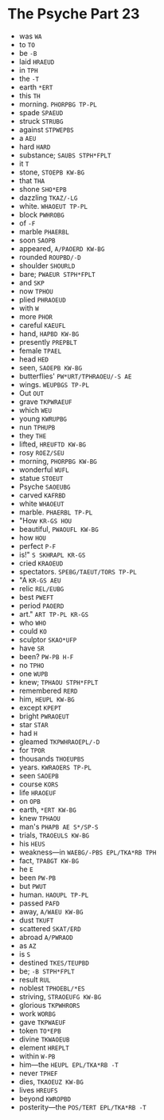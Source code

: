 # The Psyche Part 23

* was `WA`
* to `TO`
* be `-B`
* laid `HRAEUD`
* in `TPH`
* the `-T`
* earth `*ERT`
* this `TH`
* morning. `PHORPBG TP-PL`
* spade `SPAEUD`
* struck `STRUBG`
* against `STPWEPBS`
* a `AEU`
* hard `HARD`
* substance; `SAUBS STPH*FPLT`
* it `T`
* stone, `STOEPB KW-BG`
* that `THA`
* shone `SHO*EPB`
* dazzling `TKAZ/-LG`
* white. `WHAOEUT TP-PL`
* block `PWHROBG`
* of `-F`
* marble `PHAERBL`
* soon `SAOPB`
* appeared, `A/PAOERD KW-BG`
* rounded `ROUPBD/-D`
* shoulder `SHOURLD`
* bare; `PWAEUR STPH*FPLT`
* and `SKP`
* now `TPHOU`
* plied `PHRAOEUD`
* with `W`
* more `PHOR`
* careful `KAEUFL`
* hand, `HAPBD KW-BG`
* presently `PREPBLT`
* female `TPAEL`
* head `HED`
* seen, `SAOEPB KW-BG`
* butterflies' `PW*URT/TPHRAOEU/-S AE`
* wings. `WEUPBGS TP-PL`
* Out `OUT`
* grave `TKPWRAEUF`
* which `WEU`
* young `KWRUPBG`
* nun `TPHUPB`
* they `THE`
* lifted, `HREUFTD KW-BG`
* rosy `ROEZ/SEU`
* morning, `PHORPBG KW-BG`
* wonderful `WUFL`
* statue `STOEUT`
* Psyche `SAOEUBG`
* carved `KAFRBD`
* white `WHAOEUT`
* marble. `PHAERBL TP-PL`
* "How `KR-GS HOU`
* beautiful, `PWAOUFL KW-BG`
* how `HOU`
* perfect `P-F`
* is!" `S SKHRAPL KR-GS`
* cried `KRAOEUD`
* spectators. `SPEBG/TAEUT/TORS TP-PL`
* "A `KR-GS AEU`
* relic `REL/EUBG`
* best `PWEFT`
* period `PAOERD`
* art." `ART TP-PL KR-GS`
* who `WHO`
* could `KO`
* sculptor `SKAO*UFP`
* have `SR`
* been? `PW-PB H-F`
* no `TPHO`
* one `WUPB`
* knew; `TPHAOU STPH*FPLT`
* remembered `RERD`
* him, `HEUPL KW-BG`
* except `KPEPT`
* bright `PWRAOEUT`
* star `STAR`
* had `H`
* gleamed `TKPWHRAOEPL/-D`
* for `TPOR`
* thousands `THOEUPBS`
* years. `KWRAOERS TP-PL`
* seen `SAOEPB`
* course `KORS`
* life `HRAOEUF`
* on `OPB`
* earth, `*ERT KW-BG`
* knew `TPHAOU`
* man's `PHAPB AE S*/SP-S`
* trials, `TRAOEULS KW-BG`
* his `HEUS`
* weakness—in `WAEBG/-PBS EPL/TKA*RB TPH`
* fact, `TPABGT KW-BG`
* he `E`
* been `PW-PB`
* but `PWUT`
* human. `HAOUPL TP-PL`
* passed `PAFD`
* away, `A/WAEU KW-BG`
* dust `TKUFT`
* scattered `SKAT/ERD`
* abroad `A/PWRAOD`
* as `AZ`
* is `S`
* destined `TKES/TEUPBD`
* be; `-B STPH*FPLT`
* result `RUL`
* noblest `TPHOEBL/*ES`
* striving, `STRAOEUFG KW-BG`
* glorious `TKPWHRORS`
* work `WORBG`
* gave `TKPWAEUF`
* token `TO*EPB`
* divine `TKWAOEUB`
* element `HREPLT`
* within `W-PB`
* him—the `HEUPL EPL/TKA*RB -T`
* never `TPHEF`
* dies, `TKAOEUZ KW-BG`
* lives `HREUFS`
* beyond `KWROPBD`
* posterity—the `POS/TERT EPL/TKA*RB -T`

